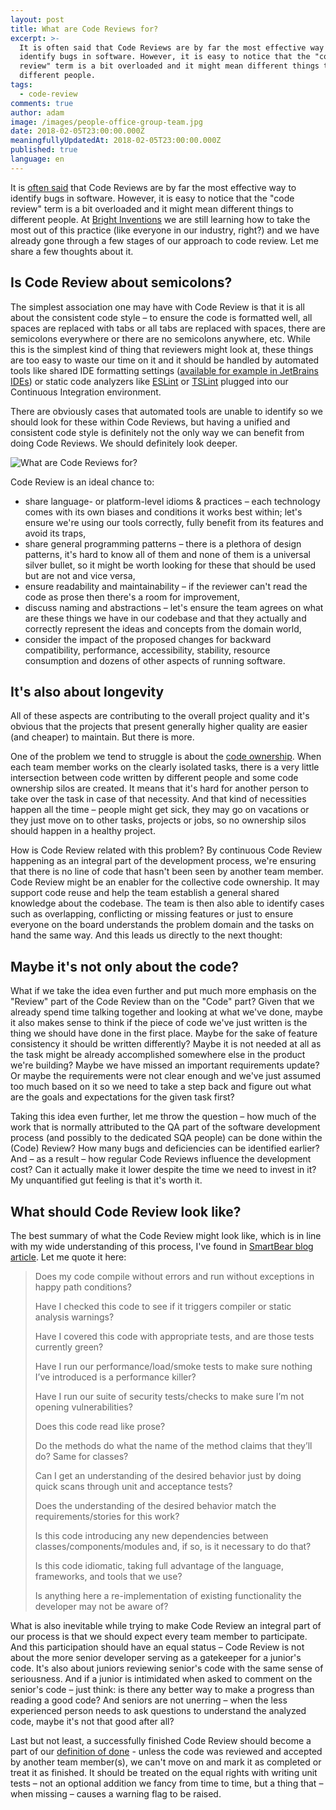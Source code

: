 ```yaml
---
layout: post
title: What are Code Reviews for?
excerpt: >-
  It is often said that Code Reviews are by far the most effective way to
  identify bugs in software. However, it is easy to notice that the "code
  review" term is a bit overloaded and it might mean different things to
  different people.
tags:
  - code-review
comments: true
author: adam
image: /images/people-office-group-team.jpg
date: 2018-02-05T23:00:00.000Z
meaningfullyUpdatedAt: 2018-02-05T23:00:00.000Z
published: true
language: en
---
```


It is [often said](https://blog.codinghorror.com/code-reviews-just-do-it/) that Code Reviews are by far the most effective way to identify bugs in software. However, it is easy to notice that the "code review" term is a bit overloaded and it might mean different things to different people. At [Bright Inventions](https://brightinventions.pl) we are still learning how to take the most out of this practice (like everyone in our industry, right?) and we have already gone through a few stages of our approach to code review. Let me share a few thoughts about it. 

## Is Code Review about semicolons?

The simplest association one may have with Code Review is that it is all about the consistent code style – to ensure the code is formatted well, all spaces are replaced with tabs or all tabs are replaced with spaces, there are semicolons everywhere or there are no semicolons anywhere, etc. While this is the simplest kind of thing that reviewers might look at, these things are too easy to waste our time on it and it should be handled by automated tools like shared IDE formatting settings ([available for example in JetBrains IDEs](https://www.jetbrains.com/help/idea/sharing-your-ide-settings.html)) or static code analyzers like [ESLint](https://eslint.org/) or [TSLint](https://palantir.github.io/tslint/) plugged into our Continuous Integration environment.

There are obviously cases that automated tools are unable to identify so we should look for these within Code Reviews, but having a unified and consistent code style is definitely not the only way we can benefit from doing Code Reviews. We should definitely look deeper.

![What are Code Reviews for?](../../static/images/people-office-group-team.jpg "")

Code Review is an ideal chance to:

* share language- or platform-level idioms & practices – each technology comes with its own biases and conditions it works best within; let's ensure we're using our tools correctly, fully benefit from its features and avoid its traps,
* share general programming patterns – there is a plethora of design patterns, it's hard to know all of them and none of them is a universal silver bullet, so it might be worth looking for these that should be used but are not and vice versa,
* ensure readability and maintainability – if the reviewer can't read the code as prose then there's a room for improvement,
* discuss naming and abstractions – let's ensure the team agrees on what are these things we have in our codebase and that they actually and correctly represent the ideas and concepts from the domain world,
* consider the impact of the proposed changes for backward compatibility, performance, accessibility, stability, resource consumption and dozens of other aspects of running software.

## It's also about longevity

All of these aspects are contributing to the overall project quality and it's obvious that the projects that present generally higher quality are easier (and cheaper) to maintain. But there is more. 

One of the problem we tend to struggle is about the [code ownership](https://martinfowler.com/bliki/CodeOwnership.html). When each team member works on the clearly isolated tasks, there is a very little intersection between code written by different people and some code ownership silos are created. It means that it's hard for another person to take over the task in case of that necessity. And that kind of necessities happen all the time – people might get sick, they may go on vacations or they just move on to other tasks, projects or jobs, so no ownership silos should happen in a healthy project.

How is Code Review related with this problem? By continuous Code Review happening as an integral part of the development process, we're ensuring that there is no line of code that hasn't been seen by another team member. Code Review might be an enabler for the collective code ownership. It may support code reuse and help the team establish a general shared knowledge about the codebase. The team is then also able to identify cases such as overlapping, conflicting or missing features or just to ensure everyone on the board understands the problem domain and the tasks on hand the same way. And this leads us directly to the next thought:

## Maybe it's not only about the code?

What if we take the idea even further and put much more emphasis on the "Review" part of the Code Review than on the "Code" part? Given that we already spend time talking together and looking at what we've done, maybe it also makes sense to think if the piece of code we've just written is the thing we should have done in the first place. Maybe for the sake of feature consistency it should be written differently? Maybe it is not needed at all as the task might be already accomplished somewhere else in the product we're building? Maybe we have missed an important requirements update? Or maybe the requirements were not clear enough and we've just assumed too much based on it so we need to take a step back and figure out what are the goals and expectations for the given task first?

Taking this idea even further, let me throw the question – how much of the work that is normally attributed to the QA part of the software development process (and possibly to the dedicated SQA people) can be done within the (Code) Review? How many bugs and deficiencies can be identified earlier? And – as a result – how regular Code Reviews influence the development cost? Can it actually make it lower despite the time we need to invest in it? My unquantified gut feeling is that it's worth it.

## What should Code Review look like?

The best summary of what the Code Review might look like, which is in line with my wide understanding of this process, I've found in [SmartBear blog article](https://blog.smartbear.com/development/creating-your-code-review-checklist/). Let me quote it here:

> Does my code compile without errors and run without exceptions in happy path conditions?
>
> Have I checked this code to see if it triggers compiler or static analysis warnings?
>
> Have I covered this code with appropriate tests, and are those tests currently green?
>
> Have I run our performance/load/smoke tests to make sure nothing I’ve introduced is a performance killer?
>
> Have I run our suite of security tests/checks to make sure I’m not opening vulnerabilities?
>
> Does this code read like prose?
>
> Do the methods do what the name of the method claims that they’ll do? Same for classes?
>
> Can I get an understanding of the desired behavior just by doing quick scans through unit and acceptance tests?
>
> Does the understanding of the desired behavior match the requirements/stories for this work?
>
> Is this code introducing any new dependencies between classes/components/modules and, if so, is it necessary to do that?
>
> Is this code idiomatic, taking full advantage of the language, frameworks, and tools that we use?
>
> Is anything here a re-implementation of existing functionality the developer may not be aware of?

What is also inevitable while trying to make Code Review an integral part of our process is that we should expect every team member to participate. And this participation should have an equal status – Code Review is not about the more senior developer serving as a gatekeeper for a junior's code. It's also about juniors reviewing senior's code with the same sense of seriousness. And if a junior is intimidated when asked to comment on the senior's code – just think: is there any better way to make a progress than reading a good code? And seniors are not unerring – when the less experienced person needs to ask questions to understand the analyzed code, maybe it's not that good after all?

Last but not least, a successfully finished Code Review should become a part of our [definition of done](https://www.scrum.org/resources/scrum-glossary) - unless the code was reviewed and accepted by another team member(s), we can't move on and mark it as completed or treat it as finished. It should be treated on the equal rights with writing unit tests – not an optional addition we fancy from time to time, but a thing that – when missing – causes a warning flag to be raised.
